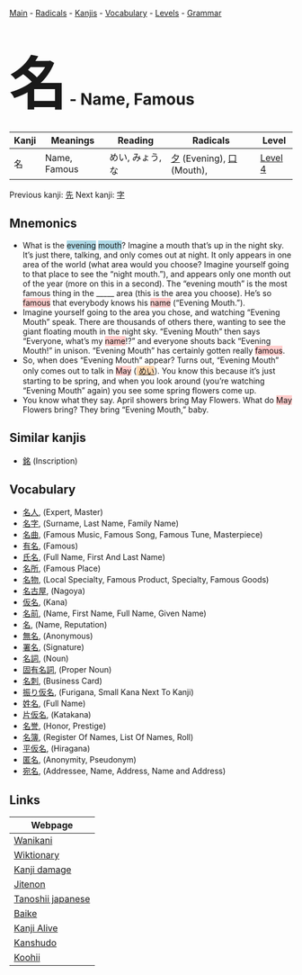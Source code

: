 <style> bigfont {font-size: 100px}</style>
[Main](../README.md) -
[Radicals](../radicals.md) -
[Kanjis](../kanjis.md) -
[Vocabulary](../vocabulary.md) -
[Levels](../levels.md) -
[Grammar](../grammar.md)
# <bigfont> 名</bigfont> - Name, Famous 

| Kanji | Meanings | Reading | Radicals | Level |
| --- | --- | --- | --- | --- |
| 名 | Name, Famous | めい, みょう, な | [夕](../radicals/夕.md) (Evening), [口](../radicals/口.md) (Mouth),  | [Level 4](../levels/wk_level4.md) |

Previous kanji: [先](先.md) Next kanji: [字](字.md) 

## Mnemonics
 * What is the <span style="background-color:#ADD8E6"> evening</span> <span style="background-color:#ADD8E6"> mouth</span>? Imagine a mouth that’s up in the night sky. It’s just there, talking, and only comes out at night. It only appears in one area of the world (what area would you choose? Imagine yourself going to that place to see the “night mouth.”), and appears only one month out of the year (more on this in a second). The “evening mouth” is the most famous thing in the _____ area (this is the area you choose). He’s so <span style="background-color:#ffcccb"> famous</span> that everybody knows his <span style="background-color:#ffcccb"> name</span> (“Evening Mouth.”).
* Imagine yourself going to the area you chose, and watching “Evening Mouth” speak. There are thousands of others there, wanting to see the giant floating mouth in the night sky. “Evening Mouth” then says “Everyone, what’s my <span style="background-color:#ffcccb"> name</span>!?” and everyone shouts back “Evening Mouth!” in unison. “Evening Mouth” has certainly gotten really <span style="background-color:#ffcccb"> famous</span>.
* So, when does “Evening Mouth” appear? Turns out, “Evening Mouth” only comes out to talk in <span style="background-color:#ffcccb"> May</span> (<span style="background-color:#fed8b1"> [めい](https://jisho.org/search/めい)</span>). You know this because it’s just starting to be spring, and when you look around (you’re watching “Evening Mouth” again) you see some spring flowers come up.
* You know what they say. April showers bring May Flowers. What do <span style="background-color:#ffcccb"> May</span> Flowers bring? They bring “Evening Mouth,” baby.


## Similar kanjis
 * [銘](銘.md) (Inscription)


## Vocabulary
 * [名人](../vocabulary/名.md), (Expert, Master)
* [名字](../vocabulary/名.md), (Surname, Last Name, Family Name)
* [名曲](../vocabulary/名.md), (Famous Music, Famous Song, Famous Tune, Masterpiece)
* [有名](../vocabulary/名.md), (Famous)
* [氏名](../vocabulary/名.md), (Full Name, First And Last Name)
* [名所](../vocabulary/名.md), (Famous Place)
* [名物](../vocabulary/名.md), (Local Specialty, Famous Product, Specialty, Famous Goods)
* [名古屋](../vocabulary/名.md), (Nagoya)
* [仮名](../vocabulary/名.md), (Kana)
* [名前](../vocabulary/名.md), (Name, First Name, Full Name, Given Name)
* [名](../vocabulary/名.md), (Name, Reputation)
* [無名](../vocabulary/名.md), (Anonymous)
* [署名](../vocabulary/名.md), (Signature)
* [名詞](../vocabulary/名.md), (Noun)
* [固有名詞](../vocabulary/名.md), (Proper Noun)
* [名刺](../vocabulary/名.md), (Business Card)
* [振り仮名](../vocabulary/名.md), (Furigana, Small Kana Next To Kanji)
* [姓名](../vocabulary/名.md), (Full Name)
* [片仮名](../vocabulary/名.md), (Katakana)
* [名誉](../vocabulary/名.md), (Honor, Prestige)
* [名簿](../vocabulary/名.md), (Register Of Names, List Of Names, Roll)
* [平仮名](../vocabulary/名.md), (Hiragana)
* [匿名](../vocabulary/名.md), (Anonymity, Pseudonym)
* [宛名](../vocabulary/名.md), (Addressee, Name, Address, Name and Address)



## Links 

| Webpage |
| --- |
| [Wanikani          ](https://www.wanikani.com/kanji/名) |
| [Wiktionary        ](https://en.wiktionary.org/wiki/名) |
| [Kanji damage      ](http://www.kanjidamage.com/kanji/search?utf8=✓&q=名) |
| [Jitenon           ](https://jitenon.com/kanji/名) |
| [Tanoshii japanese ](https://www.tanoshiijapanese.com/dictionary/kanji.cfm?k=名) |
| [Baike             ](https://baike.baidu.com/item/名) |
| [Kanji Alive       ](https://app.kanjialive.com/名) |
| [Kanshudo          ](https://www.kanshudo.com/searchmn?q=名) |
| [Koohii            ](https://kanji.koohii.com/study/kanji/名) |
